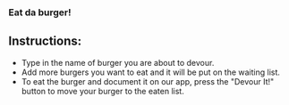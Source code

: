 ### Eat da burger! 

## Instructions:
- Type in the name of burger you are about to devour.
- Add more burgers you want to eat and it will be put on the waiting list.
- To eat the burger and document it on our app, press the "Devour It!" button to move your burger to the eaten list.

